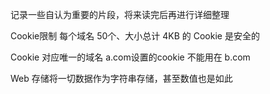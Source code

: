 记录一些自认为重要的片段，将来读完后再进行详细整理

Cookie限制   每个域名 50个、大小总计 4KB 的 Cookie 是安全的

Cookie 对应唯一的域名   a.com设置的cookie 不能用在 b.com

Web 存储将一切数据作为字符串存储，甚至数值也是如此